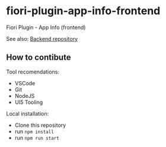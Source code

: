 # fiori-plugin-app-info-frontend
Fiori Plugin - App Info (frontend)

See also: [Backend repository](https://github.com/team-ovly/fiori-plugin-app-info-backend)

## How to contibute

Tool recomendations:
- VSCode
- Git
- NodeJS
- UI5 Tooling


Local installation:
- Clone this repository
- run `npm install`
- run `npm run start`